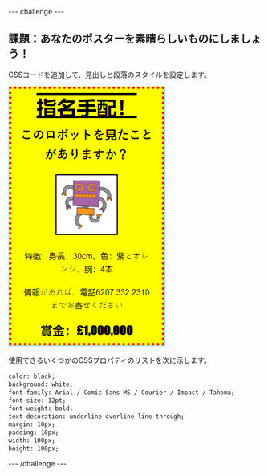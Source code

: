 \--- challenge \---

## 課題：あなたのポスターを素晴らしいものにしましょう！

CSSコードを追加して、見出しと段落のスタイルを設定します。

![スクリーンショット](images/wanted-final.png)

使用できるいくつかのCSSプロパティのリストを次に示します。

    color: black;
    background: white;
    font-family: Arial / Comic Sans MS / Courier / Impact / Tahoma;
    font-size: 12pt;
    font-weight: bold;
    text-decoration: underline overline line-through;
    margin: 10px;
    padding: 10px;
    width: 100px;
    height: 100px;
    

\--- /challenge \---